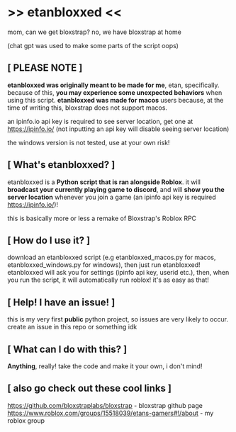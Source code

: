 # >> etanbloxxed <<

mom, can we get bloxstrap?
no, we have bloxstrap at home

(chat gpt was used to make some parts of the script oops)

## [ PLEASE NOTE ]

**etanbloxxed was originally meant to be made for me**, etan, specifically. because of this, **you may experience some unexpected behaviors** when using this script.
**etanbloxxed was made for macos** users because, at the time of writing this, bloxstrap does not support macos.

an ipinfo.io api key is required to see server location, get one at https://ipinfo.io/ (not inputting an api key will disable seeing server location)

the windows version is not tested, use at your own risk!

## [ What's etanbloxxed? ]

etanbloxxed is a **Python script that is ran alongside Roblox**. it will **broadcast your currently playing game to discord**, and will **show you the server location** whenever you join a game (an ipinfo api key is required https://ipinfo.io/)!

this is basically more or less a remake of Bloxstrap's Roblox RPC

## [ How do I use it? ]

download an etanbloxxed script (e.g etanbloxxed_macos.py for macos, etanbloxxed_windows.py for windows), then just run etanbloxxed! etanbloxxed will ask you for settings (ipinfo api key, userid etc.), then, when you run the script, it will automatically run roblox! it's as easy as that!

## [ Help! I have an issue! ]

this is my very first **public** python project, so issues are very likely to occur. create an issue in this repo or something idk

## [ What can I do with this? ]

**Anything**, really! take the code and make it your own, i don't mind!

## [ also go check out these cool links ]

https://github.com/bloxstraplabs/bloxstrap - bloxstrap github page
https://www.roblox.com/groups/15518039/etans-gamers#!/about - my roblox group
